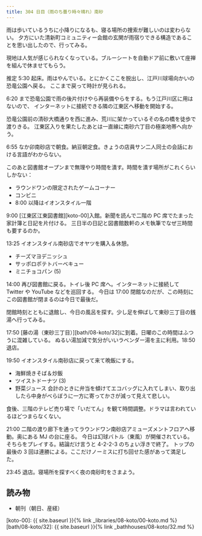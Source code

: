 ```yaml
---
title: 304 日目（雨のち曇り時々晴れ）南砂
---
```


雨は歩いているうちに小降りになるも、寝る場所の捜索が難しいのは変わらない。
夕方にいた清新町コミュニティー会館の玄関が雨宿りできる構造であることを思い出したので、行ってみる。

現地は人気が感じられなくなっている。ブルーシートを自動ドア前に敷いて座禅を組んで休ませてもらう。

推定 5:30 起床。雨はやんでいる。とにかくここを脱出し、江戸川球場向かいの恐竜公園へ戻る。
ここまで戻って時計が見られる。

6:20 まで恐竜公園で雨の後片付けやら再装備やらをする。もう江戸川区に用はないので、
インターネットに接続できる隣の江東区へ移動を開始する。

恐竜公園前の清砂大橋通りを西に進み、荒川に架かっているその名の橋を徒歩で渡りきる。
江東区入りを果たしたあとは一直線に南砂六丁目の極楽地帯へ向かう。

6:55 なか卯南砂店で朝食。納豆朝定食。きょうの店員サン二人同士の会話における言語がわからない。

このあと図書館オープンまで無理やり時間を潰す。時間を潰す場所がこれくらいしかない：

* ラウンドワンの限定されたゲームコーナー
* コンビニ
* 8:00 以降はイオンスタイル一階

9:00 [江東区江東図書館][koto-00]入館。新聞を読んで二階の PC 席でたまった家計簿と日記を片付ける。
三日半の日記と図書館数軒のメモ執筆でなぜ三時間も要するのか。

13:25 イオンスタイル南砂店でオヤツを購入＆休憩。

* チーズマヨデニッシュ
* サッポロポテトバーベキュー
* ミニチョコパン (5)

14:00 再び図書館に戻る。トイレ後 PC 席へ。インターネットに接続して Twitter や YouTube などを巡回する。
今日は 17:00 閉館なのだが、この時刻にこの図書館が閉まるのは今日で最後だ。

閉館時刻とともに退館し、今日の風呂を探す。少し足を伸ばして東砂三丁目の銭湯へ行ってみる。

17:50 [藤の湯（東砂三丁目）][bath/08-koto/32]に到着。日曜のこの時間はふつうに混雑している。
ぬるい湯加減で気分がいいラベンダー湯を主に利用。18:50 退店。

19:50 イオンスタイル南砂店に戻って来て晩飯にする。

* 海鮮焼きそば＆炒飯
* ツイストドーナツ (3)
* 野菜ジュース
会計のときに弁当を傾けてエコバッグに入れてしまい、取り出したら中身がべらぼうに一方に寄ってかさが減って見えて悲しい。

食後、三階のテレビ売り場で「いだてん」を観て時間調整。ドラマは言われているほどつまらなくない。

21:00 二階の渡り廊下を通ってラウンドワン南砂店アミューズメントフロアへ移動。奥にある MJ の台に座る。
今日は幻球バトル（東風）が開催されている。そちらをプレイする。結論だけ言うと 4-2-2-3 のちょい浮きで終了。
トップの最後の 3 回は連勝による。ここだけノーミスに打ち回せた感があって満足した。

23:45 退店。寝場所を探すべく夜の南砂町をさまよう。

## 読み物

* 朝刊（朝日、産経）

[koto-00]: {{ site.baseurl }}{% link _libraries/08-koto/00-koto.md %}
[bath/08-koto/32]: {{ site.baseurl }}{% link _bathhouses/08-koto/32.md %}
